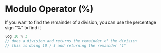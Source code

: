# Modulo Operator (%)

If you want to find the remainder of a division, you can use the percentage sign "%" to find it

```javascript
log 10 % 3
// does a division and returns the remainder of the division
// this is doing 10 / 3 and returning the remainder "1"
```
